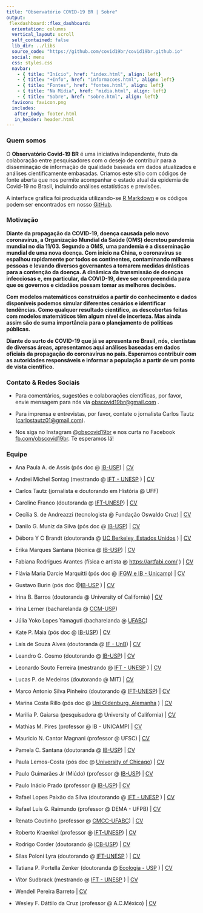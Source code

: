 ```yaml
---
title: "Observatório COVID-19 BR | Sobre"
output: 
 flexdashboard::flex_dashboard:
  orientation: columns
  vertical_layout: scroll
  self_contained: false
  lib_dir: ../libs
  source_code: "https://github.com/covid19br/covid19br.github.io"
  social: menu
  css: styles.css
  navbar:
    - { title: "Início", href: "index.html", align: left}
    - { title: "+Info", href: "informacoes.html", align: left}
    - { title: "Fontes", href: "fontes.html", align: left}
    - { title: "Na Mídia", href: "midia.html", align: left}
    - { title: "Sobre", href: "sobre.html", align: left}
  favicon: favicon.png
  includes:
   after_body: footer.html
   in_header: header.html
---
```


### Quem somos

O **Observatório Covid-19 BR** é uma iniciativa independente, fruto da
colaboração entre pesquisadores com o desejo de contribuir para a
disseminação de informação de qualidade baseada em dados atualizados e
análises cientificamente embasadas. Criamos este sítio com códigos de
fonte aberta que nos permite acompanhar o estado atual da epidemia de
Covid-19 no Brasil, incluindo análises estatísticas e previsões.


A interface gráfica foi produzida utilizando-se [R
Markdown](https://rmarkdown.rstudio.com/) e os códigos podem ser
encontrados em nosso [GitHub](https://github.com/covid19br/covid19BR).


### Motivação

<b>Diante da propagação da COVID-19, doença causada pelo novo
coronavírus, a Organização Mundial da Saúde (OMS) decretou pandemia
mundial no dia 11/03. Segundo a OMS, uma pandemia é a disseminação
mundial de uma nova doença. Com início na China, o coronavírus se
espalhou rapidamente por todos os continentes, contaminando milhares
pessoas e levando diversos governantes a tomarem medidas drásticas
para a contenção da doença. A dinâmica da transmissão de doenças
infecciosas e, em particular, da COVID-19, deve ser compreendida para
que os governos e cidadãos possam tomar as melhores decisões. 

Com modelos matemáticos construídos a partir do conhecimento e dados
disponíveis podemos simular diferentes cenários e identificar
tendências. Como qualquer resultado científico, as descobertas feitas
com modelos matemáticos têm algum nível de incerteza. Mas ainda assim
são de suma importância para o planejamento de políticas
públicas. 

Diante do surto de COVID-19 que já se apresenta no Brasil,
nós, cientistas de diversas áreas, apresentamos aqui análises baseadas
em dados oficiais da propagação do coronavírus no país. Esperamos
contribuir com as autoridades responsáveis e informar a população a
partir de um ponto de vista científico.</b>

<p>

</p>

### Contato & Redes Sociais
 
* Para comentários, sugestões e colaborações científicas, por favor, envie mensagem para nós via obscovid19br@gmail.com .

* Para imprensa e entrevistas, por favor, contate o jornalista Carlos Tautz (carlostautz01@gmail.com). 

* Nos siga no Instagram @[obscovid19br](https://www.instagram.com/obscovid19br/) e nos curta no Facebook [fb.com/obscovid19br](https://www.facebook.com/obscovid19br). Te esperamos lá!


### Equipe

* Ana Paula A. de Assis (pós doc @ [IB-USP](http://ecologia.ib.usp.br/)) | [CV](http://lattes.cnpq.br/1901397112835628)

* Andrei Michel Sontag (mestrando @ [IFT - UNESP](https://www.ift.unesp.br/) ) | [CV](http://lattes.cnpq.br/1738716619940707)

* Carlos Tautz (jornalista e doutorando em História @ UFF)

* Caroline Franco (doutoranda @ [IFT-UNESP](https://www.ift.unesp.br/)) | [CV](http://lattes.cnpq.br/1810788882318135)

* Cecília S. de Andreazzi (tecnologista @ Fundação Oswaldo Cruz) | [CV](http://lattes.cnpq.br/7344032911778389)

* Danilo G. Muniz da Silva (pós doc @ [IB-USP](http://ecologia.ib.usp.br/)) | [CV](http://lattes.cnpq.br/3922429014710806)

* Débora Y C Brandt (doutoranda @ [UC Berkeley, Estados Unidos](https://ib.berkeley.edu/) ) | [CV](http://lattes.cnpq.br/0111799832635782)

* Erika Marques Santana (técnica @ [IB-USP](http://ecologia.ib.usp.br/)) | [CV](http://lattes.cnpq.br/4873694782558406)

* Fabiana Rodrigues Arantes (física e artista @ https://artfabi.com/ ) | [CV](http://lattes.cnpq.br/2495800931137053)

* Flávia Maria Darcie Marquitti (pós doc @ [IFGW e IB - Unicamp](https://www.ifi.unicamp.br/~flaviam/)) | [CV](http://lattes.cnpq.br/750889398476891)

* Gustavo Burin (pós doc @[IB-USP](https://www.gburin.com) ) | [CV](http://lattes.cnpq.br/3740948585907265)

* Irina B. Barros (doutoranda @ University of California) | [CV](http://lattes.cnpq.br/3183781480200250)

* Irina Lerner (bacharelanda @ [CCM-USP](http://www.cecm.usp.br/index.html))

* Júlia Yoko Lopes Yamaguti (bacharelanda @ [UFABC](http://ufabc.edu.br))

* Kate P. Maia (pós doc @ [IB-USP](http://ecologia.ib.usp.br/)) | [CV](http://lattes.cnpq.br/2035115116584174)

* Laís de Souza Alves (doutoranda @ [IF - UnB](https://www.fis.unb.br/)) | [CV](http://lattes.cnpq.br/1251914870700498)

* Leandro G. Cosmo (doutorando @ [IB-USP](http://ecologia.ib.usp.br/)) | [CV](http://lattes.cnpq.br/8022223997680224)

* Leonardo Souto Ferreira (mestrando @ [IFT - UNESP](https://www.ift.unesp.br/) ) | [CV](http://lattes.cnpq.br/7427980482483909)

* Lucas P. de Medeiros (doutorando @ MIT) | [CV](http://lattes.cnpq.br/8194959344563273)

* Marco Antonio Silva Pinheiro (doutorando @ [IFT-UNESP](https://www.ift.unesp.br/)) | [CV](http://lattes.cnpq.br/3654522236249726)

* Marina Costa Rillo (pós doc @ [Uni Oldenburg, Alemanha](https://uol.de/en/icbm) ) | [CV](http://lattes.cnpq.br/9213292464230085)

* Marilia P. Gaiarsa (pesquisadora @ University of California) | [CV](http://lattes.cnpq.br/6763492504422527)

* Mathias M. Pires (professor @ IB - UNICAMP) | [CV](http://lattes.cnpq.br/1369273685630276)

* Mauricio N. Cantor Magnani (professor @ UFSC) | [CV](http://lattes.cnpq.br/1195966541381142)

* Pamela C. Santana (doutoranda @ [IB-USP](http://ecologia.ib.usp.br/)) | [CV](http://lattes.cnpq.br/2857205934833784)

* Paula Lemos-Costa (pós doc @ [University of Chicago](https://lemoscosta.weebly.com/)) | [CV](http://lattes.cnpq.br/2869271527300181)
	
* Paulo Guimarães Jr (Miúdo) (professor @ [IB-USP](http://guimaraeslab.weebly.com/)) | [CV](http://lattes.cnpq.br/9619030543047007)

* Paulo Inácio Prado (professor @ [IB-USP](http://ecologia.ib.usp.br/let/)) | [CV](http://lattes.cnpq.br/3884092565521453)

* Rafael Lopes Paixão da Silva (doutorando @ [IFT - UNESP](https://www.ift.unesp.br/) ) | [CV](http://lattes.cnpq.br/3085324638663546)

* Rafael Luís G. Raimundo (professor @ DEMA - UFPB) | [CV](http://lattes.cnpq.br/9236593676134620)

* Renato Coutinho  (professor @ [CMCC-UFABC](http://professor.ufabc.edu.br/~renato.coutinho/)) | [CV](http://lattes.cnpq.br/1301865568118160)

* Roberto Kraenkel (professor @ [IFT-UNESP](https://professores.ift.unesp.br/roberto.kraenkel/)) | [CV](http://lattes.cnpq.br/8497878967418484)

* Rodrigo Corder (doutorando @ [ICB-USP](http://ww3.icb.usp.br)) | [CV](http://lattes.cnpq.br/9741820804547685)

* Silas Poloni Lyra (doutorando @ [IFT-UNESP](https://www.ift.unesp.br/) ) | [CV](http://lattes.cnpq.br/3162809212291639)

* Tatiana P. Portella Zenker (doutoranda @ [Ecologia - USP](http://ecologia.ib.usp.br/) ) | [CV](http://lattes.cnpq.br/8988655613888832)

* Vítor Sudbrack (mestrando @ [IFT - UNESP](https://www.ift.unesp.br/) ) | [CV](http://lattes.cnpq.br/1687206263257247)

* Wendell Pereira Barreto  | [CV](http://lattes.cnpq.br/0639412837460678)

* Wesley F. Dáttilo da Cruz (professor @ A.C.México) | [CV](http://lattes.cnpq.br/4069859384161064)
